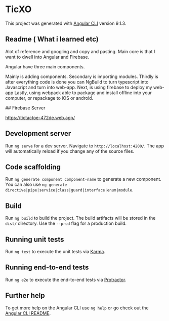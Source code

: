 # TicXO

This project was generated with [Angular CLI](https://github.com/angular/angular-cli) version 9.1.3.

## Readme ( What i learned etc)

Alot of reference and googling and copy and pasting. Main core is that I want to dwell into Angular and Firebase.

Angular have three main components.

Mainly is adding components.
Secondary is importing modules.
Thirdly is after everything code is done you can NgBuild to turn typescript into Javascript and turn into web-app.
Next, is using firebase to deploy my web-app
Lastly, using webpack able to package and install offline into your computer, or repackage to iOS or android.
<blockquote class="imgur-embed-pub" lang="en" data-id="a/6LdZgiR"><a href="//imgur.com/a/6LdZgiR"></a></blockquote><script async src="//s.imgur.com/min/embed.js" charset="utf-8"></script>
## Firebase Server

https://tictactoe-472de.web.app/

## Development server

Run `ng serve` for a dev server. Navigate to `http://localhost:4200/`. The app will automatically reload if you change any of the source files.

## Code scaffolding

Run `ng generate component component-name` to generate a new component. You can also use `ng generate directive|pipe|service|class|guard|interface|enum|module`.

## Build

Run `ng build` to build the project. The build artifacts will be stored in the `dist/` directory. Use the `--prod` flag for a production build.

## Running unit tests

Run `ng test` to execute the unit tests via [Karma](https://karma-runner.github.io).

## Running end-to-end tests

Run `ng e2e` to execute the end-to-end tests via [Protractor](http://www.protractortest.org/).

## Further help

To get more help on the Angular CLI use `ng help` or go check out the [Angular CLI README](https://github.com/angular/angular-cli/blob/master/README.md).
